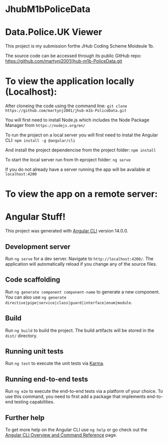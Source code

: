 # JhubM1bPoliceData

# Data.Police.UK Viewer

This project is my submission forthe JHub Coding Scheme Moideule 1b.

The source code can be accessed through its public GitHub repo: https://github.com/martynj2001/jhub-m1b-PoliceData.git

# To view the application locally (Localhost):

After cloneing the code using the command line: `git clone https://github.com/martynj2001/jhub-m1b-PoliceData.git`

You will first need to install Node.js which includes the Node Package Manager from `https://nodejs.org/en/`

To run the project on a local server you will first need to instal the Angular CLI: `npm install -g @angular/cli`

And install the project dependencise from the project folder: `npm install`

To start the local server run from th eproject folder: `ng serve`

If you do not already have a server running the app will be available at `localhost:4200`

# To view the app on a remote server:





# Angular Stuff!

This project was generated with [Angular CLI](https://github.com/angular/angular-cli) version 14.0.0.

## Development server

Run `ng serve` for a dev server. Navigate to `http://localhost:4200/`. The application will automatically reload if you change any of the source files.

## Code scaffolding

Run `ng generate component component-name` to generate a new component. You can also use `ng generate directive|pipe|service|class|guard|interface|enum|module`.

## Build

Run `ng build` to build the project. The build artifacts will be stored in the `dist/` directory.

## Running unit tests

Run `ng test` to execute the unit tests via [Karma](https://karma-runner.github.io).

## Running end-to-end tests

Run `ng e2e` to execute the end-to-end tests via a platform of your choice. To use this command, you need to first add a package that implements end-to-end testing capabilities.

## Further help

To get more help on the Angular CLI use `ng help` or go check out the [Angular CLI Overview and Command Reference](https://angular.io/cli) page.
